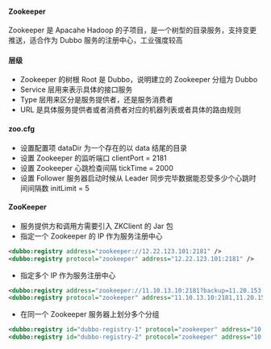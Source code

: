 #### Zookeeper
Zookeeper 是 Apacahe Hadoop 的子项目，是一个树型的目录服务，支持变更推送，适合作为 Dubbo 服务的注册中心，工业强度较高

#### 层级
- Zookeeper 的树根 Root 是 Dubbo，说明建立的 Zookeeper 分组为 Dubbo
- Service 层用来表示具体的接口服务
- Type 层用来区分是服务提供者，还是服务消费者
- URL 是具体服务提供者或者消费者对应的机器列表或者具体的路由规则

#### zoo.cfg
- 设置配置项 dataDir 为一个存在的以 data 结尾的目录
- 设置 Zookeeper 的监听端口 clientPort = 2181
- 设置 Zookeeper 心跳检查间隔 tickTime = 2000
- 设置 Follower 服务器启动时候从 Leader 同步完毕数据能忍受多少个心跳时间间隔数 initLimit = 5

#### ZooKeeper
- 服务提供方和调用方需要引入 ZKClient 的 Jar 包
- 指定一个 Zookeeper 的 IP 作为服务注册中心
```xml
<dubbo:registry address="zookeeper://12.22.123.101:2181" />
<dubbo:registry protocol="zookeeper" address="12.22.123.101:2181" />
```
- 指定多个 IP 作为服务注册中心
```xml
<dubbo:registry address="zookeeper://11.10.13.10:2181?backup=11.20.153.111:2181,11.30.133.112:2181" />
<dubbo:registry protocol="zookeeper" address="11.10.13.10:2181,11.20.153.111:2181,11.30.133.112:2181" /> 
```
- 在同一个 Zookeeper 服务器上划分多个分组
```xml
<dubbo:registry id="dubbo-registry-1" protocol="zookeeper" address="10.20.153.10:2181" group="registry-1" />
<dubbo:registry id="dubbo-registry-2" protocol="zookeeper" address="10.20.153.10:2181" group="registry-2" />
```
